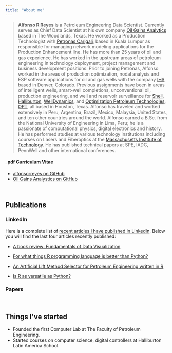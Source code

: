 ```yaml
---
title: "About me"
---
```



>**Alfonso R Reyes** is a Petroleum Engineering Data Scientist. Currently serves as Chief Data Scientist at his own company [Oil Gains Analytics](http://oilgainsanalytics.com) based in The Woodlands, Texas. He worked as a Production Technologist with [Petronas Carigali](https://www.petronas.com/), based in Kuala Lumpur as responsible for managing network modeling applications for the Production Enhancement line. He has more than 25 years of oil and gas experience. He has worked in the upstream areas of petroleum engineering in technology deployment, project management and business development positions. Prior to joining Petronas, Alfonso worked in the areas of production optimization, nodal analysis and ESP software applications for oil and gas wells with the company [IHS](https://ihsmarkit.com/index.html) based in Denver, Colorado. Previous assignments have been in areas of intelligent wells, smart-well completions, unconventional oil, production engineering, and well and reservoir surveillance for [Shell](https://www.shell.com/), [Halliburton](https://www.halliburton.com/en-US/default.html), [WellDynamics](https://www.halliburton.com/en-US/ps/well-dynamics/well-completions/intelligent-completions/default.html), and [Optimization Petroleum Technologies, OPT](https://www.landmark.solutions/DecisionSpace-Production-Engineering), all based in Houston, Texas. Alfonso has traveled and worked extensively in Peru, Argentina, Brazil, Mexico, Malaysia, United States, and ten other countries around the world. Alfonso earned a B.Sc. from the National University of Engineering in Lima, Peru; he is a passionate of computational physics, digital electronics and history. He has performed studies at various technology institutions including courses on Lasers and Fiberoptics at the [Massachusetts Institute of Technology](http://www.mit.edu/). He has published technical papers at SPE, IADC, PennWell and other international conferences.



<h4><a href="/files/arr_cv_D-12_2.pdf" class="badge badge-small"><i class="fa fa-file-pdf-o"></i>&nbsp;&nbsp;pdf</a> 
<a href="/files/arr_cv_D-12_2.pdf">Curriculum Vitae</a> &nbsp; </h4>


<ul class="fa-ul">
  <li><a href="https://github.com/alfonsorreyes"><i class="fa-li fa fa-github-alt" style="padding-top:3px;"></i>alfonsorreyes on GitHub</a></li>
    <li><a href="https://github.com/f0nzie"><i class="fa-li fa fa-github-alt" style="padding-top:3px;"></i>Oil Gains Analystics on GitHub</a></li>
</ul>

<br>

## Publications

### LinkedIn
Here is a complete list of [recent articles I have published in LinkedIn](/in-linkedin/). Below you will find the last four articles recently published:

* [A book review: Fundamentals of Data Visualization](https://www.linkedin.com/pulse/book-review-fundamentals-data-visualization-alfonso-r-reyes/)

* [For what things R programming language is better than Python?](https://www.linkedin.com/pulse/what-things-r-programming-language-better-than-python-reyes/)

* [An Artificial Lift Method Selector for Petroleum Engineering written in R](https://www.linkedin.com/pulse/artificial-lift-method-selector-petroleum-engineering-reyes/)

* [Is R as versatile as Python?](https://www.linkedin.com/pulse/r-versatile-python-alfonso-r-reyes/)



### Papers

<br>

## Things I've started

  * Founded the first Computer Lab at The Faculty of Petroleum Engineering.
  * Started courses on computer science, digital controllers at Halliburton Latin America School.


